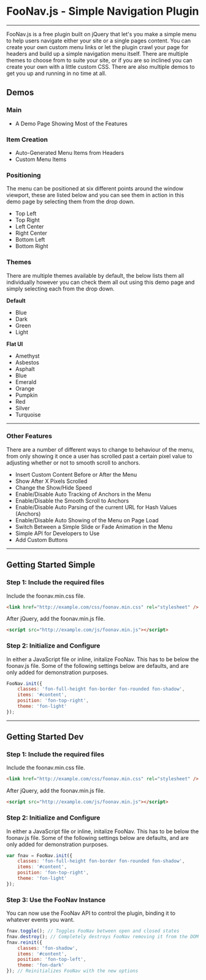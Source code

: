 # FooNav.js - Simple Navigation Plugin #

----------

FooNav.js is a free plugin built on jQuery that let's you make a simple menu to help users navigate either your site or a single pages content. You can create your own custom menu links or let the plugin crawl your page for headers and build up a simple navigation menu itself. There are multiple themes to choose from to suite your site, or if you are so inclined you can create your own with a little custom CSS. There are also multiple demos to get you up and running in no time at all.

## Demos ##

### Main ###

- A Demo Page Showing Most of the Features

### Item Creation ###

- Auto-Generated Menu Items from Headers
- Custom Menu Items

### Positioning ###

The menu can be positioned at six different points around the window viewport, these are listed below and you can see them in action in this demo page by selecting them from the drop down.

- Top Left
- Top Right
- Left Center
- Right Center
- Bottom Left
- Bottom Right

### Themes ###

There are multiple themes available by default, the below lists them all individually however you can check them all out using this demo page and simply selecting each from the drop down.

**Default**
- Blue
- Dark
- Green
- Light

**Flat UI**
- Amethyst
- Asbestos
- Asphalt
- Blue
- Emerald
- Orange
- Pumpkin
- Red
- Silver
- Turquoise

----------

### Other Features ###

There are a number of different ways to change to behaviour of the menu, from only showing it once a user has scrolled past a certain pixel value to adjusting whether or not to smooth scroll to anchors.

- Insert Custom Content Before or After the Menu
- Show After X Pixels Scrolled
- Change the Show/Hide Speed
- Enable/Disable Auto Tracking of Anchors in the Menu
- Enable/Disable the Smooth Scroll to Anchors
- Enable/Disable Auto Parsing of the current URL for Hash Values (Anchors)
- Enable/Disable Auto Showing of the Menu on Page Load
- Switch Between a Simple Slide or Fade Animation in the Menu
- Simple API for Developers to Use
- Add Custom Buttons

----------

## Getting Started Simple ##

### Step 1: Include the required files ###

Include the foonav.min.css file.

```html
<link href="http://example.com/css/foonav.min.css" rel="stylesheet" />
```

After jQuery, add the foonav.min.js file.

```html
<script src="http://example.com/js/foonav.min.js"></script>
```

### Step 2: Initialize and Configure

In either a JavaScript file or inline, initalize FooNav. This has to be below the foonav.js file. Some of the following settings below are defaults, and are only added for demonstration purposes.

```javascript
FooNav.init({
	classes: 'fon-full-height fon-border fon-rounded fon-shadow',
	items: '#content',
	position: 'fon-top-right',
	theme: 'fon-light'
});
```
----------

## Getting Started Dev ##

### Step 1: Include the required files ###

Include the foonav.min.css file.

```html
<link href="http://example.com/css/foonav.min.css" rel="stylesheet" />
```

After jQuery, add the foonav.min.js file.

```html
<script src="http://example.com/js/foonav.min.js"></script>
```

### Step 2: Initialize and Configure

In either a JavaScript file or inline, initalize FooNav. This has to be below the foonav.js file. Some of the following settings below are defaults, and are only added for demonstration purposes.

```javascript
var fnav = FooNav.init({
	classes: 'fon-full-height fon-border fon-rounded fon-shadow',
	items: '#content',
	position: 'fon-top-right',
	theme: 'fon-light'
});
```

### Step 3: Use the FooNav Instance

You can now use the FooNav API to control the plugin, binding it to whatever events you want. 

```javascript
fnav.toggle(); // Toggles FooNav between open and closed states
fnav.destroy(); // Completely destroys FooNav removing it from the DOM
fnav.reinit({
	classes: 'fon-shadow',
	items: '#content',
	position: 'fon-top-left',
	theme: 'fon-dark'
}); // Reinitializes FooNav with the new options
```